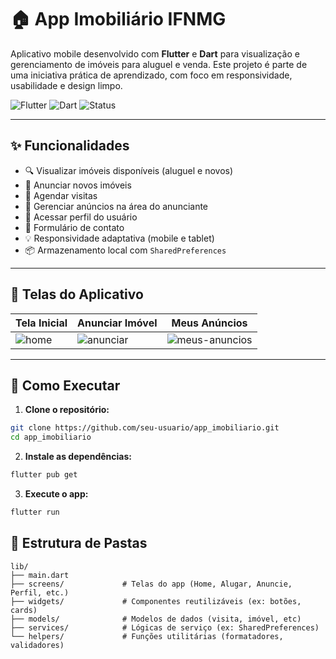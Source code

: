 # 🏠 App Imobiliário IFNMG

Aplicativo mobile desenvolvido com **Flutter** e **Dart** para visualização e gerenciamento de imóveis para aluguel e venda. Este projeto é parte de uma iniciativa prática de aprendizado, com foco em responsividade, usabilidade e design limpo.

![Flutter](https://img.shields.io/badge/Flutter-3.8.1-blue?logo=flutter)
![Dart](https://img.shields.io/badge/Dart-3.2-blue?logo=dart)
![Status](https://img.shields.io/badge/status-em%20desenvolvimento-orange)

---

## ✨ Funcionalidades

- 🔍 Visualizar imóveis disponíveis (aluguel e novos)
- 📝 Anunciar novos imóveis
- 📆 Agendar visitas
- 📂 Gerenciar anúncios na área do anunciante
- 👤 Acessar perfil do usuário
- 💬 Formulário de contato
- 💡 Responsividade adaptativa (mobile e tablet)
- 📦 Armazenamento local com `SharedPreferences`

---

## 📲 Telas do Aplicativo

| Tela Inicial | Anunciar Imóvel | Meus Anúncios |
|--------------|------------------|----------------|
| ![home](assets/screenshots/home.png) | ![anunciar](assets/screenshots/anunciar.png) | ![meus-anuncios](assets/screenshots/meus_anuncios.png) |



---

## 🚀 Como Executar

1. **Clone o repositório:**

```bash
git clone https://github.com/seu-usuario/app_imobiliario.git
cd app_imobiliario
````
2. **Instale as dependências:**
   
```bash
flutter pub get
```
3. **Execute o app:**
   
```bash   
flutter run
```
## 📁 Estrutura de Pastas

```text
lib/
├── main.dart
├── screens/             # Telas do app (Home, Alugar, Anuncie, Perfil, etc.)
├── widgets/             # Componentes reutilizáveis (ex: botões, cards)
├── models/              # Modelos de dados (visita, imóvel, etc)
├── services/            # Lógicas de serviço (ex: SharedPreferences)
└── helpers/             # Funções utilitárias (formatadores, validadores)

